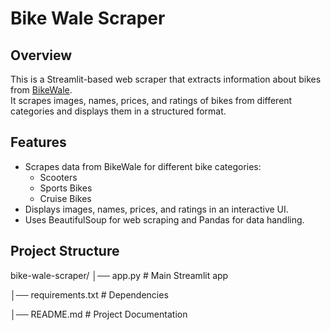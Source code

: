 # Bike Wale Scraper

## Overview
This is a Streamlit-based web scraper that extracts information about bikes from [BikeWale](https://www.bikewale.com).  
It scrapes images, names, prices, and ratings of bikes from different categories and displays them in a structured format.

## Features
- Scrapes data from BikeWale for different bike categories:
  - Scooters
  - Sports Bikes
  - Cruise Bikes
- Displays images, names, prices, and ratings in an interactive UI.
- Uses BeautifulSoup for web scraping and Pandas for data handling.

## Project Structure
bike-wale-scraper/
│── app.py  # Main Streamlit app

│── requirements.txt  # Dependencies

│── README.md  # Project Documentation

